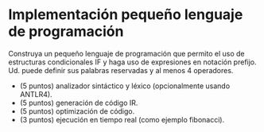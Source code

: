 # Implementación pequeño lenguaje de programación 
Construya un pequeño lenguaje de programación que permito el uso de estructuras condicionales IF y haga uso de expresiones en notación prefijo. Ud. puede definir sus palabras reservadas y al menos 4 operadores.

- (5 puntos) analizador sintáctico y léxico (opcionalmente usando ANTLR4).
- (5 puntos) generación de código IR.
- (5 puntos) optimización de código.
- (3 puntos) ejecución en tiempo real (como ejemplo fibonacci). 